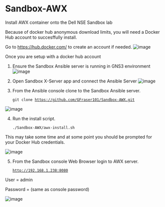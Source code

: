 # Sandbox-AWX
Install AWX container onto the Dell NSE Sandbox lab

Because of docker hub anonymous download limits, you will need a Docker Hub account to succesffully install.

Go to https://hub.docker.com/ to create an account if needed.
![image](https://user-images.githubusercontent.com/16183399/158133591-60b78b9b-9772-4c4d-9950-39dafa2ba16c.png)


Once you are setup with a docker hub account

1. Ensure the Sandbox Ansible server is running in GNS3 environment
![image](https://user-images.githubusercontent.com/16183399/158134021-12344cf3-e4bd-49d7-86e4-434210ed808e.png)


2. Open Sandbox X-Server app and connect the Ansible Server
![image](https://user-images.githubusercontent.com/16183399/158134334-029e5b46-8d04-4e74-88c4-9d8c29225731.png)


3. From the Ansible console clone to the Sandbox Ansible server. 

    <code>git clone https://github.com/GFraser101/Sandbox-AWX.git</code>


![image](https://user-images.githubusercontent.com/16183399/158134574-b6dca161-35c7-4fa3-9b89-b0e999e94199.png)

4. Run the install script.   
    
    <code>./Sandbox-AWX/awx-install.sh</code>

This may take some time and at some point you should be prompted for your Docker Hub credentials.


![image](https://user-images.githubusercontent.com/16183399/158135048-0482604c-9e43-4e99-9574-b332ce4688c5.png)


5. From the Sandbox console Web Browser login to AWX server. 

    <code>http://192.168.1.238:8080</code> 

User = admin

Password = (same as console password)

![image](https://user-images.githubusercontent.com/16183399/158139142-d2226336-3c87-429a-b73a-390e433e8e6d.png)

